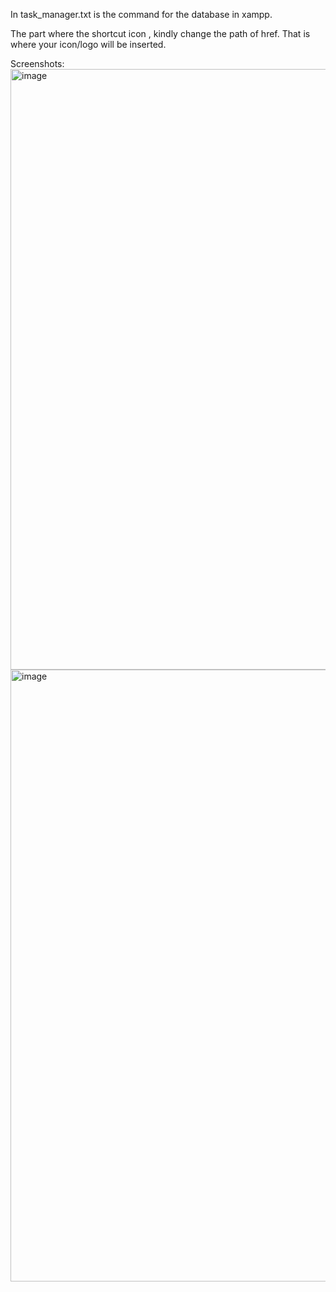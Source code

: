 In task_manager.txt is the command for the database in xampp.

The part where the shortcut icon , kindly change the path of href. That is where your icon/logo will be inserted.

Screenshots:
<img width="1919" height="961" alt="image" src="https://github.com/user-attachments/assets/6ad27559-cfaa-4236-bab0-d6b50afe75e4" />
<img width="1912" height="979" alt="image" src="https://github.com/user-attachments/assets/fb472967-c918-4276-8b20-24b008bdeee4" />


